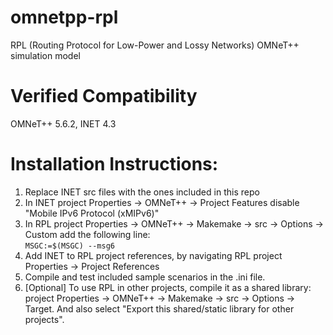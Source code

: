 # omnetpp-rpl

RPL (Routing Protocol for Low-Power and Lossy Networks) OMNeT++ simulation model

# Verified Compatibility
OMNeT++ 5.6.2, INET 4.3

# Installation Instructions:
1. Replace INET src files with the ones included in this repo
2. In INET project Properties -> OMNeT++ -> Project Features disable "Mobile IPv6 Protocol (xMIPv6)"
3. In RPL project Properties -> OMNeT++ -> Makemake -> src -> Options -> Custom add the following line:  
`MSGC:=$(MSGC) --msg6`
4. Add INET to RPL project references, by navigating RPL project Properties -> Project References 
4. Compile and test included sample scenarios in the .ini file.
5. [Optional] To use RPL in other projects, compile it as a shared library: project Properties -> OMNeT++ -> Makemake -> src -> Options -> Target. And also select "Export this shared/static library for other projects".

